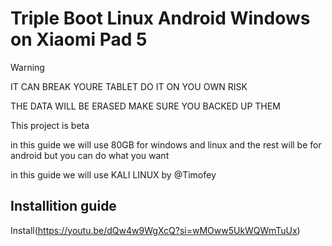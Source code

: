 # Triple Boot Linux Android Windows on Xiaomi Pad 5

>[!WARNING]
>IT CAN BREAK YOURE TABLET DO IT ON YOU OWN RISK
>
>THE DATA WILL BE ERASED MAKE SURE YOU BACKED UP THEM
>
>This project is beta


in this guide we will use 80GB for windows and linux and the rest will be for android
but you can do what you want

in this guide we will use KALI LINUX by @Timofey
## Installition guide

Install(https://youtu.be/dQw4w9WgXcQ?si=wMOww5UkWQWmTuUx)
